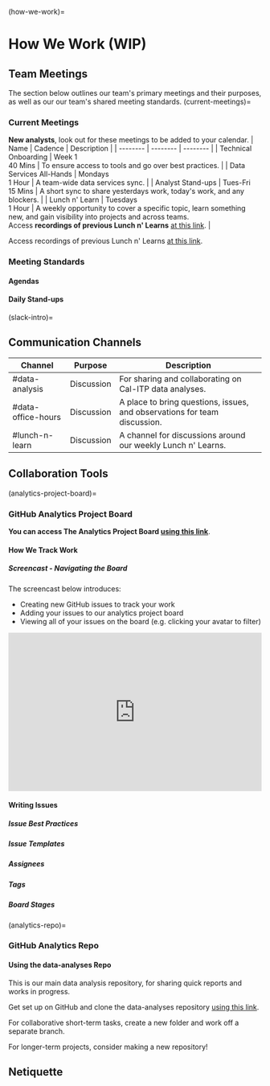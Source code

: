 (how-we-work)=
# How We Work (WIP)
## Team Meetings
The section below outlines our team's primary meetings and their purposes, as well as our our team's shared meeting standards.
(current-meetings)=
### Current Meetings
**New analysts**, look out for these meetings to be added to your calendar.
| Name | Cadence | Description |
| -------- | -------- | -------- |
| Technical Onboarding | Week 1 <br/> 40 Mins | To ensure access to tools and go over best practices. |
| Data Services All-Hands | Mondays <br/> 1 Hour | A team-wide data services sync. |
| Analyst Stand-ups | Tues-Fri <br/> 15 Mins | A short sync to share yesterdays work, today's work, and any blockers. |
| Lunch n' Learn | Tuesdays <br/> 1 Hour | A weekly opportunity to cover a specific topic, learn something new, and gain visibility into projects and across teams. <br/> Access **recordings of previous Lunch n' Learns** [at this link](https://youtube.com/playlist?list=PLJA3syyg1ijm36JFZ95v79zAuv-5c8hfZ). |

Access recordings of previous Lunch n' Learns [at this link](https://docs.google.com/spreadsheets/d/17rlex4h2OPKK3KwUY_lUZbA1avJ2o_PLyRD6w04iN0o/edit?usp=sharing).

### Meeting Standards
#### Agendas
#### Daily Stand-ups

(slack-intro)=
## Communication Channels

| Channel | Purpose | Description |
| -------- | -------- | -------- |
| #data-analysis | Discussion | For sharing and collaborating on Cal-ITP data analyses. |
| #data-office-hours | Discussion | A place to bring questions, issues, and observations for team discussion. |
| #lunch-n-learn | Discussion | A channel for discussions around our weekly Lunch n' Learns. |

## Collaboration Tools

(analytics-project-board)=
### GitHub Analytics Project Board
**You can access The Analytics Project Board [using this link](https://github.com/cal-itp/data-infra/projects/6)**.
#### How We Track Work

##### Screencast - Navigating the Board
The screencast below introduces:
* Creating new GitHub issues to track your work
* Adding your issues to our analytics project board
* Viewing all of your issues on the board (e.g. clicking your avatar to filter)

<div style="position: relative; padding-bottom: 62.5%; height: 0;"><iframe src="https://www.loom.com/embed/a7332ee2e1c040edbf2d11da70b4c3ea" frameborder="0" webkitallowfullscreen mozallowfullscreen allowfullscreen style="position: absolute; top: 0; left: 0; width: 100%; height: 100%;"></iframe></div>

#### Writing Issues

##### Issue Best Practices

##### Issue Templates

##### Assignees

##### Tags

##### Board Stages

(analytics-repo)=
### GitHub Analytics Repo

#### Using the data-analyses Repo
This is our main data analysis repository, for sharing quick reports and works in progress.

Get set up on GitHub and clone the data-analyses repository [using this link](github-setup).

For collaborative short-term tasks, create a new folder and work off a separate branch.

For longer-term projects, consider making a new repository!

## Netiquette
